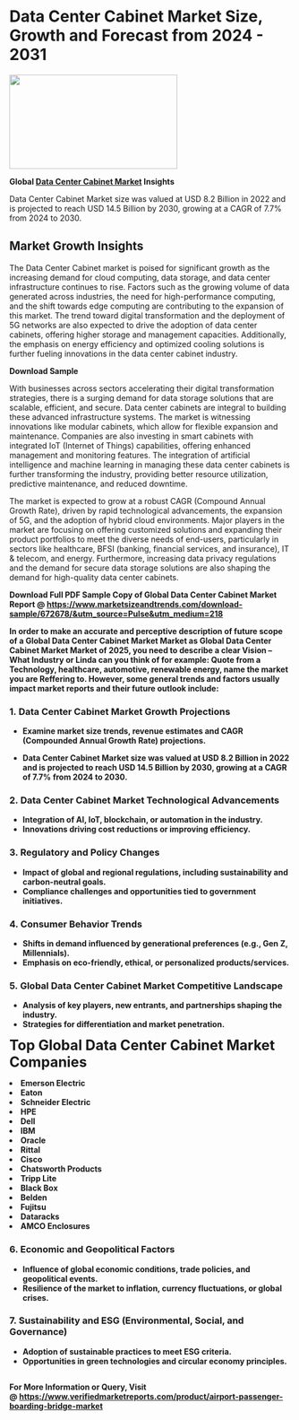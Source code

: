 <H1>Data Center Cabinet Market Size, Growth and Forecast from 2024 - 2031</H1><img class="aligncenter size-medium wp-image-584254" src="https://thirdeyenews.in/wp-content/uploads/2024/09/Global-Market-Research-300x168.jpeg" alt="" width="300" height="168" /><p><strong>Global&nbsp;<a href="https://www.marketsizeandtrends.com/download-sample/672678/&amp;utm_source=Pulse&amp;utm_medium=218">Data Center Cabinet Market</a> Insights</strong></p><p>Data Center Cabinet Market size was valued at USD 8.2 Billion in 2022 and is projected to reach USD 14.5 Billion by 2030, growing at a CAGR of 7.7% from 2024 to 2030.</p><p><h2>Market Growth Insights</h2> <p>The Data Center Cabinet market is poised for significant growth as the increasing demand for cloud computing, data storage, and data center infrastructure continues to rise. Factors such as the growing volume of data generated across industries, the need for high-performance computing, and the shift towards edge computing are contributing to the expansion of this market. The trend toward digital transformation and the deployment of 5G networks are also expected to drive the adoption of data center cabinets, offering higher storage and management capacities. Additionally, the emphasis on energy efficiency and optimized cooling solutions is further fueling innovations in the data center cabinet industry.</p> <p><strong>Download Sample</strong></p> <p>With businesses across sectors accelerating their digital transformation strategies, there is a surging demand for data storage solutions that are scalable, efficient, and secure. Data center cabinets are integral to building these advanced infrastructure systems. The market is witnessing innovations like modular cabinets, which allow for flexible expansion and maintenance. Companies are also investing in smart cabinets with integrated IoT (Internet of Things) capabilities, offering enhanced management and monitoring features. The integration of artificial intelligence and machine learning in managing these data center cabinets is further transforming the industry, providing better resource utilization, predictive maintenance, and reduced downtime.</p> <p>The market is expected to grow at a robust CAGR (Compound Annual Growth Rate), driven by rapid technological advancements, the expansion of 5G, and the adoption of hybrid cloud environments. Major players in the market are focusing on offering customized solutions and expanding their product portfolios to meet the diverse needs of end-users, particularly in sectors like healthcare, BFSI (banking, financial services, and insurance), IT & telecom, and energy. Furthermore, increasing data privacy regulations and the demand for secure data storage solutions are also shaping the demand for high-quality data center cabinets.</p> <p><strong></p><p><span class=""><strong>Download Full PDF Sample Copy of Global Data Center Cabinet Market Report</strong> @ <a href="https://www.marketsizeandtrends.com/download-sample/672678/&amp;utm_source=Pulse&amp;utm_medium=218" target="_blank">https://www.marketsizeandtrends.com/download-sample/672678/&amp;utm_source=Pulse&amp;utm_medium=218</a></span></p><p>In order to make an accurate and perceptive description of future scope of a Global&nbsp;Data Center Cabinet Market Market as Global&nbsp;Data Center Cabinet Market Market of 2025, you need to describe a clear Vision &ndash; What Industry or Linda can you think of for example: Quote from a Technology, healthcare, automotive, renewable energy, name the market you are Reffering to. However, some general trends and factors usually impact market reports and their future outlook include:</p><h3>1.&nbsp;<strong>Data Center Cabinet Market Growth Projections</strong></h3><ul><li>Examine market size trends, revenue estimates and CAGR (Compounded Annual Growth Rate) projections.</li><li><p>Data Center Cabinet Market size was valued at USD 8.2 Billion in 2022 and is projected to reach USD 14.5 Billion by 2030, growing at a CAGR of 7.7% from 2024 to 2030.</p></li></ul><h3>2.&nbsp;<strong>Data Center Cabinet Market Technological Advancements</strong></h3><ul><li>Integration of AI, IoT, blockchain, or automation in the industry.</li><li>Innovations driving cost reductions or improving efficiency.</li></ul><h3>3.&nbsp;<strong>Regulatory and Policy Changes</strong></h3><ul><li>Impact of global and regional regulations, including sustainability and carbon-neutral goals.</li><li>Compliance challenges and opportunities tied to government initiatives.</li></ul><h3>4.&nbsp;<strong>Consumer Behavior Trends</strong></h3><ul><li>Shifts in demand influenced by generational preferences (e.g., Gen Z, Millennials).</li><li>Emphasis on eco-friendly, ethical, or personalized products/services.</li></ul><h3>5.&nbsp;<strong>Global Data Center Cabinet Market Competitive Landscape</strong></h3><ul><li>Analysis of key players, new entrants, and partnerships shaping the industry.</li><li>Strategies for differentiation and market penetration.</li></ul><p data-pm-slice="1 1 []"><span style="color: inherit; font-family: inherit; font-size: 25px;">Top Global Data Center Cabinet Market Companies</span></p><div class="" data-test-id=""><p><li>Emerson Electric</li><li> Eaton</li><li> Schneider Electric</li><li> HPE</li><li> Dell</li><li> IBM</li><li> Oracle</li><li> Rittal</li><li> Cisco</li><li> Chatsworth Products</li><li> Tripp Lite</li><li> Black Box</li><li> Belden</li><li> Fujitsu</li><li> Dataracks</li><li> AMCO Enclosures</li></p></div><h3>6.&nbsp;<strong>Economic and Geopolitical Factors</strong></h3><ul><li>Influence of global economic conditions, trade policies, and geopolitical events.</li><li>Resilience of the market to inflation, currency fluctuations, or global crises.</li></ul><h3>7.&nbsp;<strong>Sustainability and ESG (Environmental, Social, and Governance)</strong></h3><ul><li>Adoption of sustainable practices to meet ESG criteria.</li><li>Opportunities in green technologies and circular economy principles.</li></ul><h2><strong style="font-size: 14px;">For More Information or Query, Visit @&nbsp;</strong><a style="background-color: #ffffff; font-size: 14px;" href="https://www.marketsizeandtrends.com/report/data-center-cabinet-market/" target="_blank">https://www.verifiedmarketreports.com/product/airport-passenger-boarding-bridge-market</a></h2>

